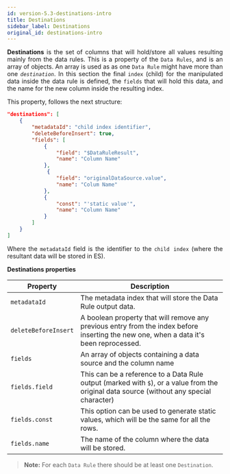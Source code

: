 ```yaml
---
id: version-5.3-destinations-intro
title: Destinations
sidebar_label: Destinations
original_id: destinations-intro
---
```


<div style="text-align: justify">

**Destinations** is the set of columns that will hold/store all values resulting mainly from the data rules.
This is a property of the `Data Rules`, and is an array of objects. An array is used as as one `Data Rule` might have more than one _`destination`_. In this section the final `index` (child) for the manipulated data inside the data rule is defined, the `fields` that will hold this data, and the name for the new column inside the resulting index.

This property, follows the next structure:

```json
"destinations": [
    {
        "metadataId": "child index identifier",
        "deleteBeforeInsert": true,
        "fields": [
            {
                "field": "$DataRuleResult",
                "name": "Column Name"
            },
             {
                "field": "originalDataSource.value",
                "name": "Colum Name"
            },
            {
                "const": "'static value'",
                "name": "Column Name"
            }
        ]
    }
]
```

Where the `metadataId` field is the identifier to the `child index` (where the resultant data will be stored in ES).

**Destinations properties**

| Property             | Description                                                                                                                             |
| -------------------- | --------------------------------------------------------------------------------------------------------------------------------------- |
| `metadataId`         | The metadata index that will store the Data Rule output data.                                                                                |
| `deleteBeforeInsert` | A boolean property that will remove any previous entry from the index before inserting the new one, when a data it's been reprocessed. |
| `fields`             | An array of objects containing a data source and the column name                                                                               |
| `fields.field`       | This can be a reference to a Data Rule output (marked with `$`), or a value from the original data source (without any special character)    |
| `fields.const`       | This option can be used to generate static values, which will be the same for all the rows.                                                             |
| `fields.name`        | The name of the column where the data will be stored.                                                                                       |

> **Note:** For each `Data Rule` there should be at least one `Destination`.
